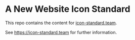 # A New Website Icon Standard

This repo contains the content for [icon-standard.team](https://icon-standard.team).

See https://icon-standard.team for further information.
